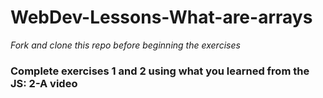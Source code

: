 # WebDev-Lessons-What-are-arrays

_Fork and clone this repo before beginning the exercises_

### Complete exercises 1 and 2 using what you learned from the JS: 2-A video
